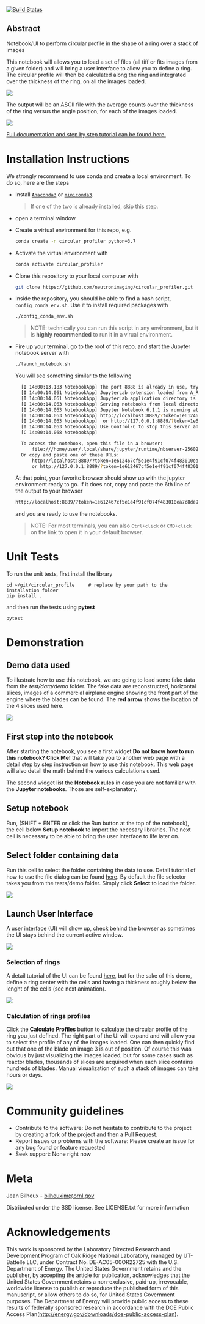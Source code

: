 [![Build Status](https://travis-ci.com/neutronimaging/circular_profiler.svg?branch=main)](https://travis-ci.com/neutronimaging/circular_profiler)

Abstract
--------

Notebook/UI to perform circular profile in the shape of a ring over a stack of images

This notebook will allows you to load a set of files (all tiff or fits images from a given folder) and will
bring a user interface to allow you to define a ring. The circular profile will then be calculated along the
ring and integrated over the thickness of the ring, on all the images loaded. 

<img src="/static/demo_of_notebook.gif" />

The output will be an ASCII file with the average counts over the thickness of the ring versus the
angle position, for each of the images loaded.

<img src='/static/preview_of_output.png' />

[Full documentation and step by step tutorial can be found here.](https://neutronimaging.pages.ornl.gov/tutorial/notebooks/circular_profile_of_a_ring/)

# Installation Instructions

We strongly recommend to use conda and create a local environment. To do so, here are the steps

* Install [`Anaconda3`](https://www.anaconda.com/products/individual) or [`miniconda3`](https://docs.conda.io/en/latest/miniconda.html).
  > If one of the two is already installed, skip this step.

* open a terminal window

* Create a virtual environment for this repo, e.g.
  ```bash
  conda create -n circular_profiler python=3.7
  ```
* Activate the virtual environment with
  ```bash
  conda activate circular_profiler
  ```
* Clone this repository to your local computer with
  ```bash
  git clone https://github.com/neutronimaging/circular_profiler.git
  ```

* Inside the repository, you should be able to find a bash script, `config_conda_env.sh`.  Use it to install required packages with
  ```bash
  ./config_conda_env.sh
  ```
  > NOTE: technically you can run this script in any environment, but it is __highly recommended__ to run it in a virual environment.

* Fire up your terminal, go to the root of this repo, and start the Jupyter notebook server with
  ```bash
  ./launch_notebook.sh
  ```
  You will see something similar to the following
  ```bash
    [I 14:00:13.183 NotebookApp] The port 8888 is already in use, trying another port.
    [I 14:00:14.061 NotebookApp] JupyterLab extension loaded from A_REALL_LONG_PATH
    [I 14:00:14.061 NotebookApp] JupyterLab application directory is ANOTHER_LONG_PATH
    [I 14:00:14.063 NotebookApp] Serving notebooks from local directory: CURRNT_DIR
    [I 14:00:14.063 NotebookApp] Jupyter Notebook 6.1.1 is running at:
    [I 14:00:14.063 NotebookApp] http://localhost:8889/?token=1e612467cf5e1e4f91cf074f483010ea7c8de989745eba96
    [I 14:00:14.063 NotebookApp]  or http://127.0.0.1:8889/?token=1e612467cf5e1e4f91cf074f483010ea7c8de989745eba96
    [I 14:00:14.063 NotebookApp] Use Control-C to stop this server and shut down all kernels (twice to skip confirmation).
    [C 14:00:14.068 NotebookApp] 

    To access the notebook, open this file in a browser:
        file:///home/user/.local/share/jupyter/runtime/nbserver-2560206-open.html
    Or copy and paste one of these URLs:
        http://localhost:8889/?token=1e612467cf5e1e4f91cf074f483010ea7c8de989745eba96
        or http://127.0.0.1:8889/?token=1e612467cf5e1e4f91cf074f483010ea7c8de989745eba96

  ```
  At that point, your favorite browser should show up with the jupyter environment ready to go. 
  If it does not, copy and paste the 6th line of the output to your browser
  ```bash
  http://localhost:8889/?token=1e612467cf5e1e4f91cf074f483010ea7c8de989745eba96
  ```
  and you are ready to use the notebooks.
  > NOTE: For most terminals, you can also `Ctrl+click` or `CMD+click` on the link to open it in your default browser. 

# Unit Tests

To run the unit tests, first install the library

```buildoutcfg
cd ~/git/circular_profile     # replace by your path to the installation folder
pip install .
```

and then run the tests using **pytest**

```buildoutcfg
pytest
```

# Demonstration

## Demo data used

To illustrate how to use this notebook, we are going to load some fake data from the *test/data/demo* folder.
The fake data are reconstructed, horizontal slices, images of a commercial airplane engine showing the front 
part of the engine where the blades can be found. The **red arrow** shows the location of the 4 slices used here.

<img src='/static/engine_view.png' />

## First step into the notebook

After starting the notebook, you see a first widget **Do not know how to run this notebook? Click Me!** that
will take you to another web page with a detail step by step instruction on how to use this notebook. This
web page will also detail the math behind the various calculations used.

The second widget list the **Notebook rules** in case you are not familiar with the **Jupyter notebooks**. Those
are self-explanatory.

## Setup notebook

Run, (SHIFT + ENTER or click the Run button at the top of the notebook), the cell below **Setup notebook** to 
import the necesary librairies.
The next cell is necessary to be able to bring the user interface to life later on.

## Select folder containing data

Run this cell to select the folder containing the data to use. Detail tutorial of how to use the file
dialog can be found [here](https://neutronimaging.pages.ornl.gov/tutorial/notebooks/file_selector).
By default the file selector takes you from the tests/demo folder. Simply click **Select** to load the folder.

<img src='/static/select_data.png' />

## Launch User Interface

A user interface (UI) will show up, check behind the browser as sometimes the UI stays
behind the current active window.

<img src='/static/user_interface_with_demo_data.png' />

### Selection of rings

A detail tutorial of the UI can be found 
[here](https://neutronimaging.pages.ornl.gov/tutorial/notebooks/circular_profile_of_a_ring/), 
but for the sake of this demo, define a ring center with the cells and having a 
thickness roughly below the lenght of the cells (see next animation).

<img src='/static/selection_of_rings.gif' />

### Calculation of rings profiles

Click the **Calculate Profiles** button to calculate the circular profile of the ring
you just defined. The right part of the UI will expand and will allow you to select the
profile of any of the images loaded. One can then quickly find out that one of the 
blade on image 3 is out of position. Of course this was obvious by just visualizing
the images loaded, but for some cases such as reactor blades, thousands of slices are 
acquired when each slice contains hundreds of blades. Manual visualization of such
a stack of images can take hours or days.

<img src='/static/calculate_profiles.gif' />

# Community guidelines

- Contribute to the software: 
  Do not hesitate to contribute to the project by creating a fork of the project
  and then a Pull Request. 
- Report issues or problems with the software:
 Please create an issue for any bug found or feature requested
- Seek support: None right now

# Meta

Jean Bilheux - bilheuxjm@ornl.gov

Distributed under the BSD license. See LICENSE.txt for more information


# Acknowledgements

This work is sponsored by the Laboratory Directed Research and
Development Program of Oak Ridge National Laboratory, managed by
UT-Battelle LLC, under Contract No. DE-AC05-00OR22725 with the U.S.
Department of Energy. The United States Government retains and the
publisher, by accepting the article for publication, acknowledges
that the United States Government retains a non-exclusive, paid-up,
irrevocable, worldwide license to publish or reproduce the published
form of this manuscript, or allow others to do so, for United States
Government purposes. The Department of Energy will provide public
access to these results of federally sponsored research in accordance
with the DOE Public Access Plan(http://energy.gov/downloads/doe-public-access-plan).

